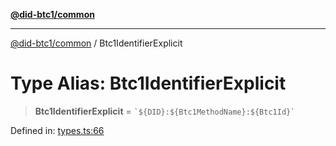 [**@did-btc1/common**](../README.md)

***

[@did-btc1/common](../globals.md) / Btc1IdentifierExplicit

# Type Alias: Btc1IdentifierExplicit

> **Btc1IdentifierExplicit** = `` `${DID}:${Btc1MethodName}:${Btc1Id}` ``

Defined in: [types.ts:66](https://github.com/dcdpr/did-btc1-js/blob/751aedd75738c26882a2149e644ae32b9e424707/packages/common/src/types.ts#L66)
